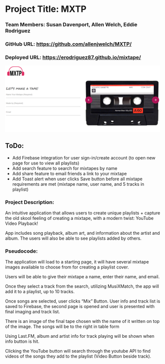 # Project Title:  MXTP

### Team Members:  Susan Davenport, Allen Welch, Eddie Rodriguez

### GitHub URL:  https://github.com/allenjwelch/MXTP/
### Deployed URL:  https://erodriguez87.github.io/mixtape/

![title image](assets/images/title.PNG)

## ToDo:
- Add Firebase integration for user sign-in/create account (to open new page for use to view all playlists)
- Add search feature to search for mixtapes by name
- Add share feature to email friends a link to your mixtape
- Add Toast alert when user clicks Save button before all mixtape requirements are met (mixtape name, user name, and 5 tracks in playlist)

### Project Description:
An intuitive application that allows users to create unique playlists + capture the old skool feeling of creating a mixtape, with a modern twist: YouTube Video Playback!

App includes song playback, album art, and information about the artist and album. The users will also be able to see playlists added by others. 

### Pseudocode:
The application will load to a starting page, it will have several mixtape images available to choose from for creating a playlist cover.

Users will be able to give their mixtape a name, enter their name, and email.

Once they select a track from the search, utilizing MusiXMatch, the app will add it to a playlist, up to 10 tracks.

Once songs are selected, user clicks “Mix” Button. User info and track list is saved to Firebase, the second page is opened and user is presented with final imaging and track list.

There is an image of the final tape chosen with the name of it written on top of the image. The songs will be to the right in table form

Using Last.FM, album and artist info for track playing will be shown when info button is hit. 

Clicking the YouTube button will search through the youtube API to find videos of the songs they add to the playlist (Video Button beside track).
